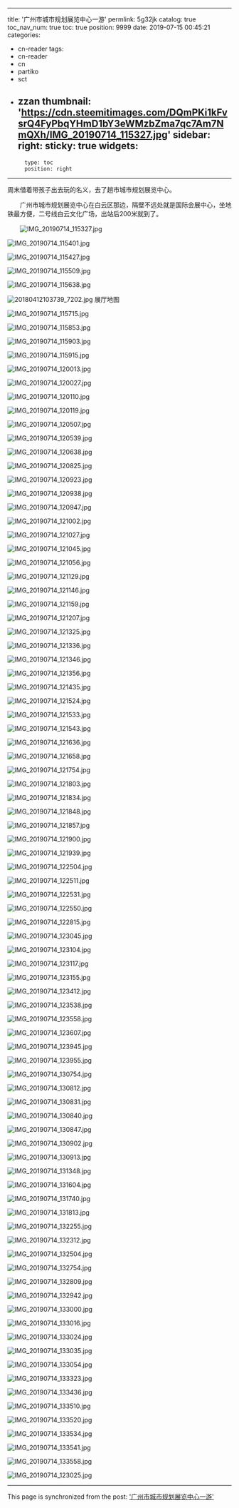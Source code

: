 
---
title: '广州市城市规划展览中心一游'
permlink: 5g32jk
catalog: true
toc_nav_num: true
toc: true
position: 9999
date: 2019-07-15 00:45:21
categories:
- cn-reader
tags:
- cn-reader
- cn
- partiko
- sct
- zzan
thumbnail: 'https://cdn.steemitimages.com/DQmPKi1kFvsrQ4FyPbqYHmD1bY3eWMzbZma7qc7Am7NmQXh/IMG_20190714_115327.jpg'
sidebar:
    right:
        sticky: true
widgets:
    -
        type: toc
        position: right
---


周末借着带孩子出去玩的名义，去了趟市城市规划展览中心。

　　广州市城市规划展览中心在白云区那边，隔壁不远处就是国际会展中心，坐地铁最方便，二号线白云文化广场，出站后200米就到了。

　　![IMG_20190714_115327.jpg](https://cdn.steemitimages.com/DQmPKi1kFvsrQ4FyPbqYHmD1bY3eWMzbZma7qc7Am7NmQXh/IMG_20190714_115327.jpg)

![IMG_20190714_115401.jpg](https://cdn.steemitimages.com/DQmch9bky6jCZsTpyUbUUyaYJ6N5TV8Ldsf7Lyv19Gmvxcr/IMG_20190714_115401.jpg)

![IMG_20190714_115427.jpg](https://cdn.steemitimages.com/DQmRkkwVDHwjR24wx432W6uznJ7w7C5Av8XsbFDx5diPNe6/IMG_20190714_115427.jpg)

![IMG_20190714_115509.jpg](https://cdn.steemitimages.com/DQmUQWVK6Ks9CbnaH6u6s6kDSCGvsLd5YM6thKGbWWfmEk7/IMG_20190714_115509.jpg)

![IMG_20190714_115638.jpg](https://cdn.steemitimages.com/DQmcCARBNyDKw1yG2Yfuk1kVnfjPwNeuLcXyhHrTTTP4us2/IMG_20190714_115638.jpg)

![20180412103739_7202.jpg](https://cdn.steemitimages.com/DQmaChxn4SXb4H9CZC6TjdFnWdKG2HeJhUiNUnib8SN6fJz/20180412103739_7202.jpg)
展厅地图

![IMG_20190714_115715.jpg](https://cdn.steemitimages.com/DQmR8nVw7viV1PyjfVWSG4DYHYB3dniJbULST9DqZBqXgcM/IMG_20190714_115715.jpg)

![IMG_20190714_115853.jpg](https://cdn.steemitimages.com/DQmZZpzrYRBTR2wzvGiLJPXrKXdBLaj63B95edjKWoKs2YW/IMG_20190714_115853.jpg)

![IMG_20190714_115903.jpg](https://cdn.steemitimages.com/DQmTVLv68C5kYMmxftH1opCk2js4Hc57JFHKQr7Jsm8u45q/IMG_20190714_115903.jpg)

![IMG_20190714_115915.jpg](https://cdn.steemitimages.com/DQmVTkGRDPuHcSR8reJnr1MvssqBMq7KUAeoV6g68c4gVmc/IMG_20190714_115915.jpg)

![IMG_20190714_120013.jpg](https://cdn.steemitimages.com/DQmT79tL8QDkCy4jaS8YWZurS9yXDv7mhamC58KdmSqUYTG/IMG_20190714_120013.jpg)

![IMG_20190714_120027.jpg](https://cdn.steemitimages.com/DQmUvn7XdLh33p7Kz43vvkBooPhEewXKdHPCSC7FMmd6Df3/IMG_20190714_120027.jpg)

![IMG_20190714_120110.jpg](https://cdn.steemitimages.com/DQmRKxXavitp9fDKjvNgfHFp6jRDRNtu3qr7wEcdTAeUxPG/IMG_20190714_120110.jpg)


![IMG_20190714_120119.jpg](https://cdn.steemitimages.com/DQmbdMpZh4FNGfgUWgw8bxGY6J5QTyWxxRWt9srYKuNMjHW/IMG_20190714_120119.jpg)

![IMG_20190714_120507.jpg](https://cdn.steemitimages.com/DQmbzAPqJyLzz4nSCFwdfAtPAAszT7vT6nVcfQA52VJ2Kd4/IMG_20190714_120507.jpg)

![IMG_20190714_120539.jpg](https://cdn.steemitimages.com/DQmTCsFQJtMZQH8oMU9YV7y1YVxDUPNmQavae171eYBfg4K/IMG_20190714_120539.jpg)

![IMG_20190714_120638.jpg](https://cdn.steemitimages.com/DQmWJdwG6vUAyt5oarZ5ajG4Y7EYqkuuqnzmZnwGTYoZCQj/IMG_20190714_120638.jpg)

![IMG_20190714_120825.jpg](https://cdn.steemitimages.com/DQmSiYHQS9TYGUiDeeQqcg1ztEopGzdF6BdfNJKwtJ8rhoR/IMG_20190714_120825.jpg)

![IMG_20190714_120923.jpg](https://cdn.steemitimages.com/DQmPsPZFZf2VECDW3V3fUWqmom249pmN7u7QPQRVEHj8y8H/IMG_20190714_120923.jpg)

![IMG_20190714_120938.jpg](https://cdn.steemitimages.com/DQmTYUqfFFvAJRfwkXtRVUTDWUkD1xsUEcNSiMhh7hGFDR8/IMG_20190714_120938.jpg)

![IMG_20190714_120947.jpg](https://cdn.steemitimages.com/DQmf15Qpmeu8brPsKwiDTWQqT9cHZbDAV3EbgBXSwf5cNTe/IMG_20190714_120947.jpg)

![IMG_20190714_121002.jpg](https://cdn.steemitimages.com/DQmdLZeLBd1PEJiu7mZhGgkvnvxD1s2vS8AVsU6ABdVCR2g/IMG_20190714_121002.jpg)

![IMG_20190714_121027.jpg](https://cdn.steemitimages.com/DQmRbXwB22rwZ5s1pt77F8C8mj7DaAu965qMVXeX9WRr9cg/IMG_20190714_121027.jpg)

![IMG_20190714_121045.jpg](https://cdn.steemitimages.com/DQmZ9JVjmvgtcEiRfEojD82wgVGJz3oU9XDZpie4gou3cX3/IMG_20190714_121045.jpg)

![IMG_20190714_121056.jpg](https://cdn.steemitimages.com/DQmcAvWhDeFYmgsUuHAVxiHcKsxU2idqZSvWhG3z5vmtbjx/IMG_20190714_121056.jpg)

![IMG_20190714_121129.jpg](https://cdn.steemitimages.com/DQmPjfZYNkJ58j4Ue1CcrSaXM48wFEqFx31DspG6j7QcvSX/IMG_20190714_121129.jpg)


![IMG_20190714_121146.jpg](https://cdn.steemitimages.com/DQmPXxWcCW8DrSHGpNrrSE1UkhwgT2xoGpQWWkvGENuSPUK/IMG_20190714_121146.jpg)

![IMG_20190714_121159.jpg](https://cdn.steemitimages.com/DQmPeW4Rum5Q6r2DC18Cpp2guEBYAuCfAwTw2RPPztkajrP/IMG_20190714_121159.jpg)

![IMG_20190714_121207.jpg](https://cdn.steemitimages.com/DQmReAHjAqeotfF7npywNcEN7VaaWyFQcVvXxJixSscUbTS/IMG_20190714_121207.jpg)


![IMG_20190714_121325.jpg](https://cdn.steemitimages.com/DQmSWkwCcvx6BvYq2uCmuGwThiz8rTwayZFQdFUKbChxL7T/IMG_20190714_121325.jpg)


![IMG_20190714_121336.jpg](https://cdn.steemitimages.com/DQmfS4pjNQ3A7KPhh7dWxdTx2XKj5kemLS1pB9Y4dCkVtG9/IMG_20190714_121336.jpg)

![IMG_20190714_121346.jpg](https://cdn.steemitimages.com/DQmaT5qDxzMoyGNW6Xir3K2CVithU8F26gB1DzWBHzAdSv9/IMG_20190714_121346.jpg)

![IMG_20190714_121356.jpg](https://cdn.steemitimages.com/DQmVURzuUG7p8d9DrfPiXTpRrxjoLravKpZnBdZb1jiZ3oD/IMG_20190714_121356.jpg)


![IMG_20190714_121435.jpg](https://cdn.steemitimages.com/DQmdg49YVAVTCK7AmquBFuq6tqH9xkY6Jmwa3B17Gq1PWMA/IMG_20190714_121435.jpg)


![IMG_20190714_121524.jpg](https://cdn.steemitimages.com/DQmYZLNXRKQi1EzLJ58PKPG4BSw5gmyMarbpFoAAj3UMFSt/IMG_20190714_121524.jpg)

![IMG_20190714_121533.jpg](https://cdn.steemitimages.com/DQmYY8PWoTcwSJfai2NFC2zRBMtJZ4QecVf2zNXWFPVHaNa/IMG_20190714_121533.jpg)


![IMG_20190714_121543.jpg](https://cdn.steemitimages.com/DQmNXwLzcMhE84xk4TAhqUdgSf158Sg5rbL21PmSbNtoR5U/IMG_20190714_121543.jpg)

![IMG_20190714_121636.jpg](https://cdn.steemitimages.com/DQmc136UVUnVUhEfWq3SwCyT83Ah9Gf7aN61wWz8pucSsHG/IMG_20190714_121636.jpg)

![IMG_20190714_121658.jpg](https://cdn.steemitimages.com/DQmUxo1uJaNf3kPMHzJvEdssTTYB6FLXEEtvkqEDFBjKi3G/IMG_20190714_121658.jpg)

![IMG_20190714_121754.jpg](https://cdn.steemitimages.com/DQmNStpJE9n59dkTdMgMTFUk1koaShM2z7cZ1CPXmEcGvD7/IMG_20190714_121754.jpg)

![IMG_20190714_121803.jpg](https://cdn.steemitimages.com/DQmec8A21UL2SbhV5yhf5sE2jSgwbPyGdN3ssPEKNBvkMTd/IMG_20190714_121803.jpg)

![IMG_20190714_121834.jpg](https://cdn.steemitimages.com/DQmQE1T7dS6AuTGRrgxeiNzhKr813ZJ99o5Ugj4oin6VNbN/IMG_20190714_121834.jpg)

![IMG_20190714_121848.jpg](https://cdn.steemitimages.com/DQmdDee5V4WpgH4jWCRPmH6gR3booCscjS6bgo7d2ECaJNJ/IMG_20190714_121848.jpg)


![IMG_20190714_121857.jpg](https://cdn.steemitimages.com/DQmZh6WeiUMMBUabWS3Z2n6rPQraDtZfMdn8mo9t2rLxYnz/IMG_20190714_121857.jpg)

![IMG_20190714_121900.jpg](https://cdn.steemitimages.com/DQmfREb7CvpeKKDVGpENKSk36xLFCqF25vfjGr7tGw2QEcx/IMG_20190714_121900.jpg)

![IMG_20190714_121939.jpg](https://cdn.steemitimages.com/DQmNQdXEarACFeBoFkW9fyt5V5uYC3saQkNWFg8bg7g2NMx/IMG_20190714_121939.jpg)

![IMG_20190714_122504.jpg](https://cdn.steemitimages.com/DQmdPz8RehBiYvTeon4e9FoSaSpJhaG3mQcCHSuaSuG6rME/IMG_20190714_122504.jpg)

![IMG_20190714_122511.jpg](https://cdn.steemitimages.com/DQmNTF8TJDemhyikuyVmUb3PptySCDZ33Hd7SgiYZQUiV16/IMG_20190714_122511.jpg)

![IMG_20190714_122531.jpg](https://cdn.steemitimages.com/DQmdWxzNPfrnoDubhtGDEpLJnVUAB7TDx5fpJfU8mnG2piT/IMG_20190714_122531.jpg)

![IMG_20190714_122550.jpg](https://cdn.steemitimages.com/DQmXMf85acXpUxiegce79VvtvSskace7qAqkMuwrpFGhX51/IMG_20190714_122550.jpg)

![IMG_20190714_122815.jpg](https://cdn.steemitimages.com/DQmUZZjAXXX6NTZfTR1WnqiWWhshrNdx3Thp4Vx1iBiWfmm/IMG_20190714_122815.jpg)


![IMG_20190714_123045.jpg](https://cdn.steemitimages.com/DQmWHzjo1dAgRXLxAB3SqKbABZ9UXg3qZbmC5yqqKFzFEza/IMG_20190714_123045.jpg)

![IMG_20190714_123104.jpg](https://cdn.steemitimages.com/DQmW4fYZh6vCVdzHp6YJQ4CbTFFdcxhg8mTx2ARN8iyoXDL/IMG_20190714_123104.jpg)

![IMG_20190714_123117.jpg](https://cdn.steemitimages.com/DQmWnvfW3KMoyo5ZWeRd7igEW5zN8QLAqJQGaiS4xsq1yXY/IMG_20190714_123117.jpg)

![IMG_20190714_123155.jpg](https://cdn.steemitimages.com/DQmQmD8aRdkQ528sH2h7Vmry69ybTUPnifpnf83YKFNq281/IMG_20190714_123155.jpg)

![IMG_20190714_123412.jpg](https://cdn.steemitimages.com/DQmXduG89PB7AEGeMyimG5xp1mD1CfV4YVCnR72S67fRUcG/IMG_20190714_123412.jpg)

![IMG_20190714_123538.jpg](https://cdn.steemitimages.com/DQmVJC6Vf9D1HeV5FPHzm6Mr8GbeKAbUXscPHbZWMjiQLJv/IMG_20190714_123538.jpg)

![IMG_20190714_123558.jpg](https://cdn.steemitimages.com/DQmUR6G3YnFYhhGRJjUXjDdhWDg4vjtFNjQP1bySetkfTWe/IMG_20190714_123558.jpg)

![IMG_20190714_123607.jpg](https://cdn.steemitimages.com/DQmed1ZhAUc39hocAAM2bbriepKhywnZkc73HT5dH8o6buT/IMG_20190714_123607.jpg)

![IMG_20190714_123945.jpg](https://cdn.steemitimages.com/DQmUDxrurZu6a8aKhasDwNvdCykePhqhwqnGUnLxBykb4T3/IMG_20190714_123945.jpg)

![IMG_20190714_123955.jpg](https://cdn.steemitimages.com/DQmbhyrZW73BCESg6cVqwrXoVD1F8oS7VG7aiZDctNzfNcX/IMG_20190714_123955.jpg)

![IMG_20190714_130754.jpg](https://cdn.steemitimages.com/DQmWMt7gQW1TmTJaaUHqntRAfswXyBwe3xfCuVeCoxq1fmK/IMG_20190714_130754.jpg)

![IMG_20190714_130812.jpg](https://cdn.steemitimages.com/DQmQEDWUjAT23vedi9k4NVdRUC3Pv1BGST7NHy8xtyZzZJE/IMG_20190714_130812.jpg)

![IMG_20190714_130831.jpg](https://cdn.steemitimages.com/DQmWKRYsDPDnYiVrxmVPFRRHxb8AcwW5JGAWmyFTN66bFxn/IMG_20190714_130831.jpg)

![IMG_20190714_130840.jpg](https://cdn.steemitimages.com/DQmP448nHqjKdwpcGnNv7WMLhkvVfqRmcTFW76Pq3jH9FMq/IMG_20190714_130840.jpg)

![IMG_20190714_130847.jpg](https://cdn.steemitimages.com/DQmSZCvZB3PpVmdMTxAgTNm6peDHG2PAq2eiQkeqykZggJ8/IMG_20190714_130847.jpg)

![IMG_20190714_130902.jpg](https://cdn.steemitimages.com/DQmPW5HRAJxtainrPKvEbzUiT1Nks1coycz5CSTiXG4gazL/IMG_20190714_130902.jpg)

![IMG_20190714_130913.jpg](https://cdn.steemitimages.com/DQmcjixU9nTUg2foTpdCTS1oMUDUWZNMuneYiEUA87LXhNP/IMG_20190714_130913.jpg)

![IMG_20190714_131348.jpg](https://cdn.steemitimages.com/DQmWMbQqeCXnXy6sSGoSgYMFyjW9sty9fDCqjLMKY9T4Vvm/IMG_20190714_131348.jpg)

![IMG_20190714_131604.jpg](https://cdn.steemitimages.com/DQmWB7Q7AAfdAhdPH8G2Nk8z2ZY5oV9qd5vW7tkkJ3156AG/IMG_20190714_131604.jpg)

![IMG_20190714_131740.jpg](https://cdn.steemitimages.com/DQmdQeXmj8munE9V49X9G8hnmg6GJEniLCd9bG99BAJTHjm/IMG_20190714_131740.jpg)

![IMG_20190714_131813.jpg](https://cdn.steemitimages.com/DQmYm52Z66nkmJj36ceoE1whpgytW8VVjVYxk6p3QJQkxif/IMG_20190714_131813.jpg)

![IMG_20190714_132255.jpg](https://cdn.steemitimages.com/DQmPu4fLpcRhAk92SAgPL3KXdZLw9CiqZUscRAF7pQdX95T/IMG_20190714_132255.jpg)

![IMG_20190714_132312.jpg](https://cdn.steemitimages.com/DQmZvBchEAFYqKizCQN1ZqaZiCSZvSU3KrCLPeEcD3CHvhh/IMG_20190714_132312.jpg)

![IMG_20190714_132504.jpg](https://cdn.steemitimages.com/DQmSY6TbK9cJKTCJ1uN7qNyMsVq3NmC9hSDfhfEM76CmFFM/IMG_20190714_132504.jpg)

![IMG_20190714_132754.jpg](https://cdn.steemitimages.com/DQmb2BC432NdJiBFL67MKfFkFkHcsFKrUQzk7jrZHtNjRwi/IMG_20190714_132754.jpg)

![IMG_20190714_132809.jpg](https://cdn.steemitimages.com/DQmdV3DYGHVMdMCNCbAT7vSNTzRUmDMhnaTckxqa4EBFnpb/IMG_20190714_132809.jpg)

![IMG_20190714_132942.jpg](https://cdn.steemitimages.com/DQmZH8i2ZAokXDWsCag4rvrNfP2FnULR7yrU6ve6H4KWJwu/IMG_20190714_132942.jpg)

![IMG_20190714_133000.jpg](https://cdn.steemitimages.com/DQmRKEbaUGbkxCJNLGVmrJ5YMRLgKsMx5uoXepiHT5fagfE/IMG_20190714_133000.jpg)

![IMG_20190714_133016.jpg](https://cdn.steemitimages.com/DQmTTbwJDJX18FdVJ6uhZW7J4qDrv7zvTciuHxEET3sxPu1/IMG_20190714_133016.jpg)

![IMG_20190714_133024.jpg](https://cdn.steemitimages.com/DQmcwHZnwNJWicgKotBPwSDrJdyG8RXMR2c42owSQee1R1c/IMG_20190714_133024.jpg)


![IMG_20190714_133035.jpg](https://cdn.steemitimages.com/DQmTN1E9w8oeZPoYi1UhCPGyAFpqKzDpUkisu5cgXLVDLoX/IMG_20190714_133035.jpg)

![IMG_20190714_133054.jpg](https://cdn.steemitimages.com/DQmYooSSBNxeiYbuAzSE2UwnkSeGxdMycf9ZVLqJKpMQruW/IMG_20190714_133054.jpg)

![IMG_20190714_133323.jpg](https://cdn.steemitimages.com/DQmc7GTo8Kfmze5kJaK9wccpK6FByu3BR3oCrGaQEb9V7CB/IMG_20190714_133323.jpg)

![IMG_20190714_133436.jpg](https://cdn.steemitimages.com/DQmYyJ6LjEubk5DXkyiC18PChNwCQeEE8gvQyQJiJ8U9oTZ/IMG_20190714_133436.jpg)

![IMG_20190714_133510.jpg](https://cdn.steemitimages.com/DQmXDur31mkKyw4RoqbtPLZpav7ig3e8kTUH3aR2PBmrb6k/IMG_20190714_133510.jpg)

![IMG_20190714_133520.jpg](https://cdn.steemitimages.com/DQmX7aebTQx5wEdYZRPyZnWWBcyZTzMFiBJyKe4Xps4fSwR/IMG_20190714_133520.jpg)

![IMG_20190714_133534.jpg](https://cdn.steemitimages.com/DQmVFaK2QXyvi3N5pSmbSxUUs5a4HWGdrtcu9QFJyigx9oD/IMG_20190714_133534.jpg)

![IMG_20190714_133541.jpg](https://cdn.steemitimages.com/DQmb7R1fjSpcWY9M7Qs8KtAjXG1fAnvKewNj3JHniajd45M/IMG_20190714_133541.jpg)

![IMG_20190714_133558.jpg](https://cdn.steemitimages.com/DQmX7Jcb5tNcyKLq3z8kYB3Na3Yvaf3Hny3CXEfvSzYqiQh/IMG_20190714_133558.jpg)


![IMG_20190714_123025.jpg](https://cdn.steemitimages.com/DQmRvL4oT6C8tACjhq7jVH9SxyCdF24pr8SPfSZBkTNykxz/IMG_20190714_123025.jpg)

- - -

This page is synchronized from the post: ['广州市城市规划展览中心一游'](https://steemit.com/@rivalhw/5g32jk)
